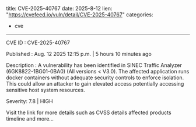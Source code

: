  
title: CVE-2025-40767
date: 2025-8-12
lien: "https://cvefeed.io/vuln/detail/CVE-2025-40767"
categories:
  - cve
---

CVE ID : CVE-2025-40767

Published :  Aug. 12
2025
12:15 p.m. | 5 hours
10 minutes ago

Description : A vulnerability has been identified in SINEC Traffic Analyzer (6GK8822-1BG01-0BA0) (All versions < V3.0). The affected application runs docker containers without adequate security controls to enforce isolation. This could allow an attacker to gain elevated access
potentially accessing sensitive host system resources.

Severity: 7.8 | HIGH

Visit the link for more details
such as CVSS details
affected products
timeline
and more...
